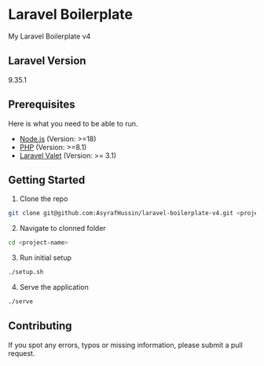 # Laravel Boilerplate

My Laravel Boilerplate v4

## Laravel Version

9.35.1

## Prerequisites

Here is what you need to be able to run.

- [Node.js](https://nodejs.org/) (Version: >=18)
- [PHP](https://www.php.net/) (Version: >=8.1)
- [Laravel Valet](https://laravel.com/docs/9.x/valet) (Version: >= 3.1)

## Getting Started

1. Clone the repo

```bash
git clone git@github.com:AsyrafHussin/laravel-boilerplate-v4.git <project-name>
```

2. Navigate to clonned folder

```bash
cd <project-name>
```

3. Run initial setup

```bash
./setup.sh
```

4. Serve the application

```bash
./serve
```

## Contributing

If you spot any errors, typos or missing information, please submit a pull request.
